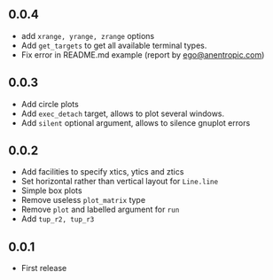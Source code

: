 ## 0.0.4
- add `xrange, yrange, zrange` options
- Add `get_targets` to get all available terminal types.
- Fix error in README.md example (report by ego@anentropic.com)

## 0.0.3
- Add circle plots
- Add `exec_detach` target, allows to plot several windows.
- Add `silent` optional argument, allows to silence gnuplot errors

## 0.0.2
- Add facilities to specify xtics, ytics and ztics
- Set horizontal rather than vertical layout for `Line.line`
- Simple box plots
- Remove useless `plot_matrix` type
- Remove `plot` and labelled argument for `run`
- Add `tup_r2, tup_r3`

## 0.0.1
- First release

